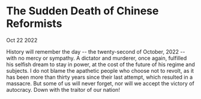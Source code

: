 # The Sudden Death of Chinese Reformists

Oct 22 2022

History will remember the day -- the twenty-second of October, 2022 -- with no mercy or sympathy. A dictator and murderer, once again, fulfilled his selfish dream to stay in power, at the cost of the future of his regime and subjects. I do not blame the apathetic people who choose not to revolt, as it has been more than thirty years since their last attempt, which resulted in a massacre. But some of us will never forget, nor will we accept the victory of autocracy. Down with the traitor of our nation!
